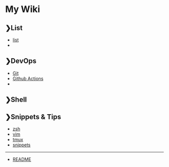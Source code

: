 # My Wiki


## ❯List
 * [list](./list)
 * 
## ❯DevOps

 * [Git](./git)
 * [Github Actions](./Github_Actions)
 * 
## ❯Shell

## ❯Snippets & Tips

 * [zsh](./zsh)
 * [vim](./vim)
 * [tmux](./tmux)
 * [snippets](./snippets)
  




----
 * [README](README)

